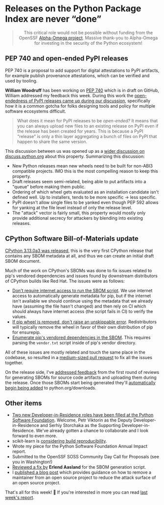 # Releases on the Python Package Index are never “done”

<blockquote>
  <center>This critical role would not be possible without funding from the OpenSSF <a href="https://alpha-omega.dev">Alpha-Omega project</a>. Massive thank-you to Alpha-Omega for investing in the security of the Python ecosystem!</center>
</blockquote>

## PEP 740 and open-ended PyPI releases

PEP 740 is a proposal to add support for digital attestations to PyPI artifacts,
for example publish provenance attestations, which can be verified and used by tooling.

**William Woodruff** has been working on [PEP 740](https://github.com/python/peps/pull/3618) which is in draft on GitHub, William addressed my feedback this week.
During this work the [open-endedness of PyPI releases came up during our discussion](https://github.com/python/peps/pull/3618#discussion_r1453694294), specifically how it
is a common gotcha for folks designing tools and policy for multiple software ecosystems difficult.

> What does it mean for PyPI releases to be *open-ended?* It means that you can always upload new files
> to an existing release on PyPI even if the release has been created for years. This is because a PyPI
> “release” is only a thin layer aggregating a bunch of files on PyPI that happen to share the same version.

This discussion between us was opened up as a [wider discussion on discuss.python.org](https://discuss.python.org/t/restricting-open-ended-releases-on-pypi/43566) about this property. Summarizing this discussion:

* New Python releases mean new wheels need to be built for non-ABI3 compatible projects. IMO this is the most compelling reason to keep this property.
* Draft releases seem semi-related, being able to put artifacts into a "queue" before making them public.
* Ordering of which wheel gets evaluated as an installation candidate isn't defined well.
  Up to installers, tends to be more specific -> less specific.
* PyPI doesn't allow single files to be yanked even though PEP 592 allows
  for yanking at the file level instead of only the release level.
* The "attack" vector is fairly small, this property would mostly only provide additional secrecy for attackers by blending into existing releases.

## CPython Software Bill-of-Materials update

[CPython 3.13.0a3 was released](https://www.get-python.org/downloads/release/python-3130a3/), this is the very first CPython release that contains any SBOM metadata
at all, and thus we can create an initial draft SBOM document.

Much of the work on CPython's SBOMs was done to fix issues related to pip's vendored dependencies
and issues found by downstream distributors of CPython builds like Red Hat. The issues were as follows:

* [Don't require internet access to run the SBOM script](https://github.com/python/cpython/issues/114240).
  We use internet access to automatically generate metadata for pip, but if the internet isn't available
  we should continue using the metadata that we already have (assuming the file hasn't changed) and then rely
  on CI which should always have internet access (the script fails in CI) to verify the values.
* [If pip wheel is removed, don't raise an unskippable error](https://github.com/python/cpython/issues/114244).
  Redistributors will typically remove the wheel in favor of their own distribution of pip for ensurepip.
* [Enumerate pip's vendored dependencies in the SBOM](https://github.com/python/cpython/issues/114250).
  This requires parsing the `vendor.txt` script inside of pip's vendor directory.

All of these issues are mostly related and touch the same place in the codebase, so resulted in a [medium-sized pull
request](https://github.com/python/cpython/pull/114450) to fix all the issues together.

On the release side, I've [addressed feedback](https://github.com/python/release-tools/pull/82) from the first round of reviews for generating SBOMs for source code artifacts
and uploading them during the release. Once those SBOMs start being generated they'll [automatically begin being added](https://github.com/python/release-tools/pull/84) to python.org/downloads.

## Other items

* [Two new Developer-in-Residence roles have been filled at the Python Software Foundation](https://pyfound.blogspot.com/2024/01/announcing-deputy-developer-in.html).
  Welcome, Petr Viktorin as the Deputy Developer-in-Residence and Serhiy Storchaka as the Supporting Developer-in-Residence.
  We've already gotten a chance to collaborate and I look forward to even more.
* scikit-learn is [considering build reproducibility](https://github.com/scikit-learn/scikit-learn/issues/28151).
* Wrote my piece for the Python Software Foundation Annual Impact report.
* Submitted to the OpenSSF SOSS Community Day Call for Proposals (see you in Washington!)
* [Reviewed a fix by](https://github.com/python/cpython/pull/114179) **Erlend Aasland** for the SBOM generation script.
* I [published a blog post](https://sethmlarson.dev/removing-maintainers-from-open-source-projects) which provides guidance
  on how to remove a maintainer from an open source project to reduce the attack surface of an open source project.

That's all for this week! 👋 If you're interested in more you can read [last week's report](https://sethmlarson.dev/security-developer-in-residence-weekly-report-25).
